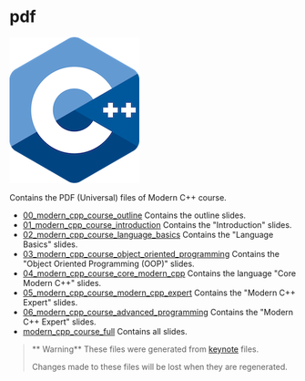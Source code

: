 # pdf

![logo](../../docs/pictures/logo.png)

Contains the PDF (Universal) files of Modern C++ course.

* [00_modern_cpp_course_outline](00_modern_cpp_course_outline.key) Contains the outline slides.
* [01_modern_cpp_course_introduction](01_modern_cpp_course_introduction.key) Contains the "Introduction" slides.
* [02_modern_cpp_course_language_basics](02_modern_cpp_course_language_basics.key) Contains the "Language Basics" slides.
* [03_modern_cpp_course_object_oriented_programming](02_modern_cpp_course_language_basics.key) Contains the "Object Oriented Programming  (OOP)" slides.
* [04_modern_cpp_course_core_modern_cpp](02_modern_cpp_course_language_basics.key) Contains the language "Core Modern C++" slides.
* [05_modern_cpp_course_modern_cpp_expert](05_modern_cpp_course_modern_cpp_expert.key) Contains the "Modern C++ Expert" slides.
* [06_modern_cpp_course_advanced_programming](06_modern_cpp_course_advanced_programming.key) Contains the "Modern C++ Expert" slides.
* [modern_cpp_course_full](modern_cpp_course_full.key) Contains all slides.

> ** Warning**
> These files were generated from [keynote](../keynotes/README.md) files.
>
> Changes made to these files will be lost when they are regenerated.
